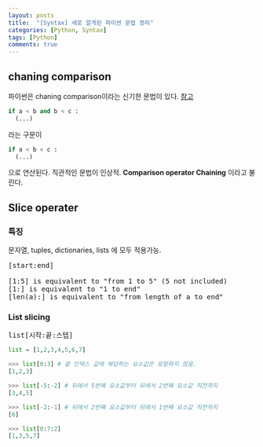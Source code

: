 ```yaml
---
layout: posts
title:  "[Syntax] 새로 알게된 파이썬 문법 정리"
categories: [Python, Syntax]
tags: [Python]
comments: true
---
```


## chaning comparison
파이썬은 chaning comparison이라는 신기한 문법이 있다. [참고](https://www.geeksforgeeks.org/chaining-comparison-operators-python/)
```python
if a < b and b < c :
  (...)
```
라는 구문이 
```python
if a < b < c :
  (...)
```
으로 연산된다. 직관적인 문법이 인상적. **Comparison operator Chaining** 이라고 불린다.

## Slice operater
### 특징
문자열, tuples, dictionaries, lists 에 모두 적용가능.
<pre>
[start:end]

[1:5] is equivalent to "from 1 to 5" (5 not included)
[1:] is equivalent to "1 to end"
[len(a):] is equivalent to "from length of a to end"
</pre>
### List slicing
<pre>
list[시작:끝:스텝]
</pre>

```python
list = [1,2,3,4,5,6,7]

>>> list[0:3] # 끝 인덱스 값에 해당하는 요소값은 포함하지 않음.
[1,2,3]

>>> list[-5:-2] # 뒤에서 5번째 요소값부터 뒤에서 2번째 요소값 직전까지
[3,4,5]

>>> list[-2:-1] # 뒤에서 2번째 요소값부터 뒤에서 1번째 요소값 직전까지
[6]

>>> list[0:7:2]
[1,3,5,7]

```